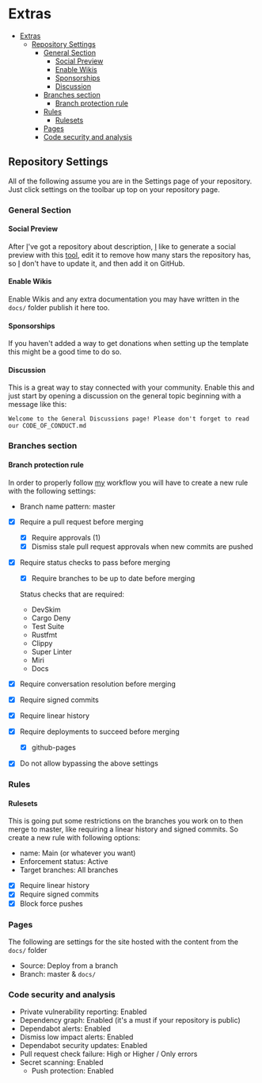 # Extras

<!--toc:start-->
- [Extras](#extras)
  - [Repository Settings](#repository-settings)
    - [General Section](#general-section)
      - [Social Preview](#social-preview)
      - [Enable Wikis](#enable-wikis)
      - [Sponsorships](#sponsorships)
      - [Discussion](#discussion)
    - [Branches section](#branches-section)
      - [Branch protection rule](#branch-protection-rule)
    - [Rules](#rules)
      - [Rulesets](#rulesets)
    - [Pages](#pages)
    - [Code security and analysis](#code-security-and-analysis)
<!--toc:end-->

## Repository Settings

All of the following assume you are in the Settings page of your repository.
Just click settings on the toolbar up top on your repository page.

### General Section

#### Social Preview

After [I](https://github.com/Obscurely)'ve got a repository about description,
[I](https://github.com/Obscurely) like to generate a social preview with this
[tool](https://www.bannerbear.com/demos/github-social-preview-generator-tool/),
edit it to remove how many stars the repository has, so
[I](https://github.com/Obscurely) don't have to update it, and then add it on
GitHub.

#### Enable Wikis

Enable Wikis and any extra documentation you may have written in the `docs/`
folder publish it here too.

#### Sponsorships

If you haven't added a way to get donations when setting up the template this
might be a good time to do so.

#### Discussion

This is a great way to stay connected with your community. Enable this and just
start by opening a discussion on the general topic beginning with a message like
this:

`Welcome to the General Discussions page! Please don't forget to read our CODE_OF_CONDUCT.md`

### Branches section

#### Branch protection rule

In order to properly follow [my](https://github.com/Obscurely) workflow you will
have to create a new rule with the following settings:

- Branch name pattern: master
- [x] Require a pull request before merging
  - [x] Require approvals (1)
  - [x] Dismiss stale pull request approvals when new commits are pushed
- [x] Require status checks to pass before merging

  - [x] Require branches to be up to date before merging

  Status checks that are required:

  - DevSkim
  - Cargo Deny
  - Test Suite
  - Rustfmt
  - Clippy
  - Super Linter
  - Miri
  - Docs

- [x] Require conversation resolution before merging
- [x] Require signed commits
- [x] Require linear history
- [x] Require deployments to succeed before merging
  - [x] github-pages
- [x] Do not allow bypassing the above settings

### Rules

#### Rulesets

This is going put some restrictions on the branches you work on to then merge to
master, like requiring a linear history and signed commits. So create a new rule
with following options:

- name: Main (or whatever you want)
- Enforcement status: Active
- Target branches: All branches
- [x] Require linear history
- [x] Require signed commits
- [x] Block force pushes

### Pages

The following are settings for the site hosted with the content from the
`docs/` folder

- Source: Deploy from a branch
- Branch: master & `docs/`

### Code security and analysis

- Private vulnerability reporting: Enabled
- Dependency graph: Enabled (it's a must if your repository is public)
- Dependabot alerts: Enabled
- Dismiss low impact alerts: Enabled
- Dependabot security updates: Enabled
- Pull request check failure: High or Higher / Only errors
- Secret scanning: Enabled
  - Push protection: Enabled
